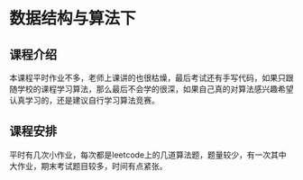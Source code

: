 # 数据结构与算法下
## 课程介绍
本课程平时作业不多，老师上课讲的也很枯燥，最后考试还有手写代码，如果只跟随学校的课程学习算法，那么最后不会学的很深，如果自己真的对算法感兴趣希望认真学习的，还是建议自行学习算法竞赛。

## 课程安排
平时有几次小作业，每次都是leetcode上的几道算法题，题量较少，有一次其中大作业，期末考试题目较多，时间有点紧张。